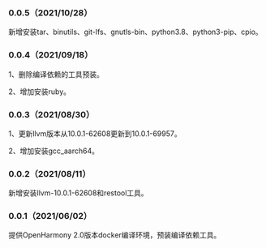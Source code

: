  ### 0.0.5（2021/10/28）

新增安装tar、binutils、git-lfs、gnutls-bin、python3.8、python3-pip、cpio。

 ### 0.0.4（2021/09/18）

1、删除编译依赖的工具预装。

2、增加安装ruby。

 ### 0.0.3（2021/08/30）

1、更新llvm版本从10.0.1-62608更新到10.0.1-69957。

2、增加安装gcc_aarch64。

 ### 0.0.2（2021/08/11）

新增安装llvm-10.0.1-62608和restool工具。

 ### 0.0.1（2021/06/02）

提供OpenHarmony 2.0版本docker编译环境，预装编译依赖工具。

